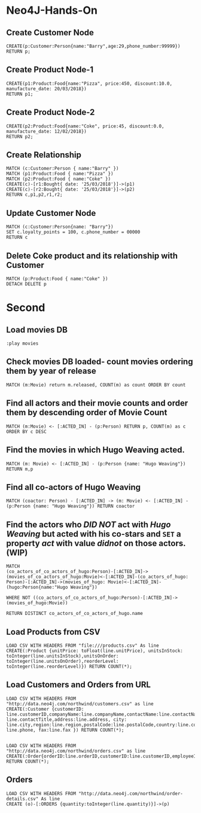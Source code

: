 # Neo4J-Hands-On

## Create Customer Node

``` 
CREATE(p:Customer:Person{name:"Barry",age:29,phone_number:99999})
RETURN p;
```

## Create Product Node-1
``` 
CREATE(p1:Product:Food{name:"Pizza", price:450, discount:10.0, manufacture_date: 20/03/2018})
RETURN p1;
```

## Create Product Node-2
```
CREATE(p2:Product:Food{name:"Coke", price:45, discount:0.0, manufacture_date: 12/02/2018})
RETURN p2;
```

## Create Relationship
``` 
MATCH (c:Customer:Person { name:"Barry" }) 
MATCH (p1:Product:Food { name:"Pizza" }) 
MATCH (p2:Product:Food { name:"Coke" })
CREATE(c)-[r1:Bought{ date: '25/03/2018'}]->(p1)
CREATE(c)-[r2:Bought{ date: '25/03/2018'}]->(p2)
RETURN c,p1,p2,r1,r2;
```

## Update Customer Node
```
MATCH (c:Customer:Person{name: "Barry"}) 
SET c.loyalty_points = 100, c.phone_number = 00000
RETURN c
```

## Delete Coke product and its relationship with Customer

```
MATCH (p:Product:Food { name:"Coke" }) 
DETACH DELETE p

```

# Second

## Load movies DB
```
:play movies
```

## Check movies DB loaded- count movies ordering them by year of release 
```
MATCH (m:Movie) return m.released, COUNT(m) as count ORDER BY count
```

## Find all actors and their movie counts and order them by descending order of Movie Count
```
MATCH (m:Movie) <- [:ACTED_IN] - (p:Person) RETURN p, COUNT(m) as c ORDER BY c DESC
```

## Find the movies in which **Hugo Weaving** acted.

```
MATCH (m: Movie) <- [:ACTED_IN] - (p:Person {name: "Hugo Weaving"}) RETURN m,p
```

## Find all co-actors of **Hugo Weaving**
```
MATCH (coactor: Person) - [:ACTED_IN] -> (m: Movie) <- [:ACTED_IN] - (p:Person {name: "Hugo Weaving"}) RETURN coactor
```

## Find the actors who *DID NOT* act with *Hugo Weaving* but acted with his co-stars and `SET` a property *act* with value *didnot* on those actors. (WIP)
```
MATCH
(co_actors_of_co_actors_of_hugo:Person)-[:ACTED_IN]->(movies_of_co_actors_of_hugo:Movie)<-[:ACTED_IN]-(co_actors_of_hugo: Person)-[:ACTED_IN]->(movies_of_hugo: Movie)<-[:ACTED_IN]-(hugo:Person{name:"Hugo Weaving"})  

WHERE NOT ((co_actors_of_co_actors_of_hugo:Person)-[:ACTED_IN]->(movies_of_hugo:Movie)) 

RETURN DISTINCT co_actors_of_co_actors_of_hugo.name
```

## Load Products from CSV
```
LOAD CSV WITH HEADERS FROM "file:///products.csv" As line
CREATE(:Product {unitPrice: toFloat(line.unitPrice), unitsInStock: toInteger(line.unitsInStock),unitsOnOrder: toInteger(line.unitsOnOrder),reorderLevel: toInteger(line.reorderLevel)}) RETURN COUNT(*);
```
## Load Customers and Orders from URL
```
LOAD CSV WITH HEADERS FROM "http://data.neo4j.com/northwind/customers.csv" as line
CREATE(:Customer {customerID: line.customerID,companyName:line.companyName,contactName:line.contactName,contactTitle: line.contactTitle,address:line.address, city: line.city,region:line.region,postalCode:line.postalCode,country:line.country,phone: line.phone, fax:line.fax }) RETURN COUNT(*);


LOAD CSV WITH HEADERS FROM "http://data.neo4j.com/northwind/orders.csv" as line
CREATE(:Order{orderID:line.orderID,customerID:line.customerID,employeeID:line.employeeID,orderDate:line.orderDate,requiredDate:line.requiredDate,shippedDate:line.shippedDate,shipVia:line.shipVia,freight:line.freight,shipName:line.shipName,shipAddress:line.shipAddress,shipCity:line.shipCity,shipRegion:line.shipRegion,shipPostalCode:line.shipPostalCode,shipCountry:line.shipCountry}) RETURN COUNT(*);
```

## Orders
```
LOAD CSV WITH HEADERS FROM "http://data.neo4j.com/northwind/order-details.csv" As line
CREATE (o)-[:ORDERS {quantity:toInteger(line.quantity)}]->(p)
```
